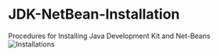 # JDK-NetBean-Installation
Procedures for Installing Java Development Kit and Net-Beans
<img src="" alt= "Installations">
